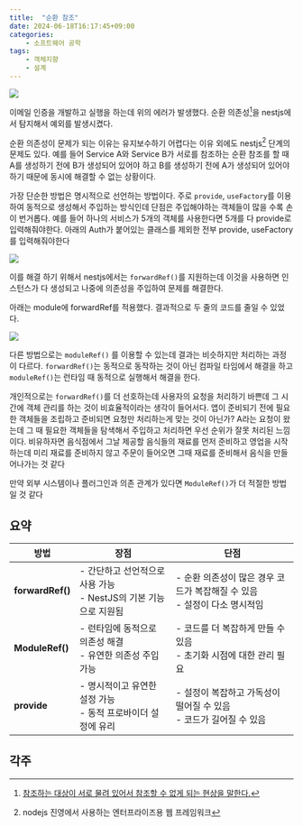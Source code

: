 ```yaml
---
title:  "순환 참조"
date: 2024-06-18T16:17:45+09:00
categories: 
    - 소프트웨어 공학
tags:
    - 객체지향
    - 설계
---
```


![](https://i.imgur.com/neoibRz.png)

이메일 인증을 개발하고 실행을 하는데 위의 에러가 발생했다. 순환 의존성[^1]을 nestjs에서 탐지해서 예외를 발생시켰다.

순환 의존성이 문제가 되는 이유는 유지보수하기 어렵다는 이유 외에도 nestjs[^2] 단계의 문제도 있다. 예를 들어 Service A와 Service B가 서로를 참조하는 순환 참조를 할 때 A를 생성하기 전에 B가 생성되어 있어야 하고 B를 생성하기 전에 A가 생성되어 있어야 하기 때문에 동시에 해결할 수 없는 상황이다.

가장 단순한 방법은 명시적으로 선언하는 방법이다. 주로 `provide`, `useFactory`를 이용하여 동적으로 생성해서 주입하는 방식인데 단점은 주입해야하는 객체들이 많을 수록 손이 번거롭다. 예를 들어 하나의 서비스가 5개의 객체를 사용한다면 5개를 다 provide로 입력해줘야한다. 아래의 Auth가 붙어있는 클래스를 제외한 전부 provide, useFactory를 입력해줘야한다

![](https://i.imgur.com/E5Y1ID8.png)

이를 해결 하기 위해서 nestjs에서는 `forwardRef()`를 지원하는데 이것을 사용하면 인스턴스가 다 생성되고 나중에 의존성을 주입하여 문제를 해결한다.

아래는 module에 forwardRef를 적용했다. 결과적으로 두 줄의 코드를 줄일 수 있었다.

![](https://i.imgur.com/8xPPGY1.png)

다른 방법으로는 `moduleRef()` 를 이용할 수 있는데 결과는 비슷하지만 처리하는 과정이 다르다. `forwardRef()`는 동적으로 동작하는 것이 아닌 컴파일 타임에서 해결을 하고 `moduleRef()`는 런타임 때 동적으로 실행해서 해결을 한다. 

개인적으로는 `forwardRef()`를 더 선호하는데 사용자의 요청을 처리하기 바쁜데 그 시간에 객체 관리를 하는 것이 비효율적이라는 생각이 들어서다. 앱이 준비되기 전에 필요한 객체들을 조립하고 준비되면 요청만 처리하는게 맞는 것이 아닌가? A라는 요청이 왔는데 그 때 필요한 객체들을 탐색해서 주입하고 처리하면 우선 순위가 잘못 처리된 느낌이다. 비유하자면 음식점에서 그날 제공할 음식들의 재료를 먼저 준비하고 영업을 시작하는데 미리 재료를 준비하지 않고 주문이 들어오면 그때 재료를 준비해서 음식을 만들어나가는 것 같다

만약 외부 시스템이나 플러그인과 의존 관계가 있다면 `ModuleRef()`가 더 적절한 방법일 것 같다

## 요약

| 방법               | 장점                                          | 단점                                             |
| ---------------- | ------------------------------------------- | ---------------------------------------------- |
| **forwardRef()** | - 간단하고 선언적으로 사용 가능<br>- NestJS의 기본 기능으로 지원됨 | - 순환 의존성이 많은 경우 코드가 복잡해질 수 있음<br>- 설정이 다소 명시적임 |
| **ModuleRef()**  | - 런타임에 동적으로 의존성 해결<br>- 유연한 의존성 주입 가능       | - 코드를 더 복잡하게 만들 수 있음<br>- 초기화 시점에 대한 관리 필요     |
| **provide**      | - 명시적이고 유연한 설정 가능<br>- 동적 프로바이더 설정에 유리      | - 설정이 복잡하고 가독성이 떨어질 수 있음<br>- 코드가 길어질 수 있음     |

## 각주
[^1]: [참조하는 대상이 서로 물려 있어서 참조할 수 없게 되는 현상을 말한다.](https://ko.wikipedia.org/wiki/%EC%88%9C%ED%99%98_%EC%B0%B8%EC%A1%B0)

[^2]: nodejs 진영에서 사용하는 엔터프라이즈용 웹 프레임워크